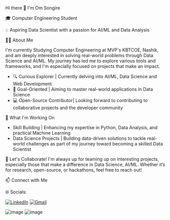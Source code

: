 Hi there 👋 I'm Om Songire

🎓 Computer Engineering Student 

💡 Aspiring Data Scientist with a passion for AI/ML and Data Analysis

🧑‍💻 About Me

I'm currently Studying Computer Engineering at MVP's KBTCOE, Nashik, and am deeply interested in solving real-world problems through Data Science and AI/ML. My journey has led me to explore various tools and frameworks, and I'm especially focused on projects that make an impact.

- 🔍 Curious Explorer | Currently delving into AI/ML, Data Science and Web Development 
- 🎯 Goal-Oriented | Aiming to master real-world applications in Data Science
- 💻 Open-Source Contributor| Looking forward to contributing to collaborative projects and the developer community

🌱 What I'm Working On
- Skill Building | Enhancing my expertise in Python, Data Analysis, and practical Machine Learning
- Data Science Projects | Building data-driven solutions to tackle real-world challenges as part of my journey toward becoming a skilled Data Scientist

 🤝 Let's Collaborate!
I'm always up for teaming up on interesting projects, especially those that make a difference in Data Science, AI/ML. Whether it’s for research, open-source, or hackathons, feel free to reach out!


📫 Connect with Me

🌐 Socials:

[![LinkedIn](https://img.shields.io/badge/-blue?style=flat-square&logo=linkedin&logoColor=white)](https://www.linkedin.com/in/omsongire/)
[![Gmail](https://img.shields.io/badge/-Gmail-D14836?style=flat-square&logo=gmail&logoColor=white&labelColor=transparent)](mailto:omsantoshsongire23@gmail.com)

![image](https://github.com/user-attachments/assets/56829740-7f7e-4454-989c-23dc366d963c)
![image](https://github.com/user-attachments/assets/252c3d2c-775c-4f59-b1e1-8147bfd48c31)





